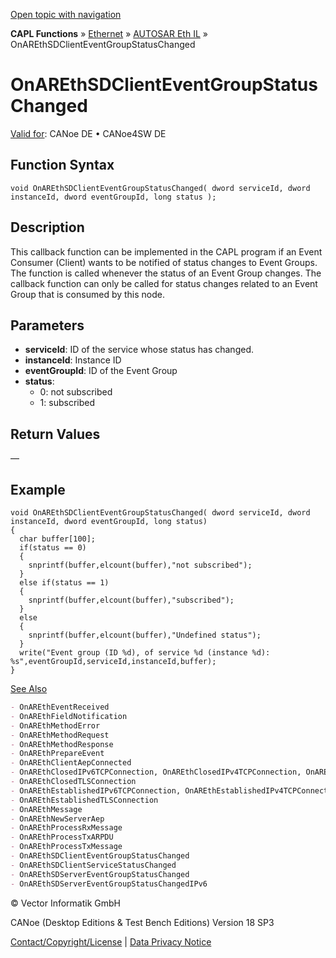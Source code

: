 [Open topic with navigation](../../../../../../CANoeDEFamily.htm#Topics/CAPLFunctions/IP/AUTOSARethIL/Functions/CAPLfunctionOnAREthSDClientEventGroupStatusChanged.md)

**CAPL Functions** » [Ethernet](../../CAPLEthernetStartPage.md) » [AUTOSAR Eth IL](../CAPLfunctionsAREthILOverview.md) » OnAREthSDClientEventGroupStatusChanged

# OnAREthSDClientEventGroupStatusChanged

[Valid for](../../../../Shared/FeatureAvailability.md): CANoe DE • CANoe4SW DE

## Function Syntax

```plaintext
void OnAREthSDClientEventGroupStatusChanged( dword serviceId, dword instanceId, dword eventGroupId, long status );
```

## Description

This callback function can be implemented in the CAPL program if an Event Consumer (Client) wants to be notified of status changes to Event Groups. The function is called whenever the status of an Event Group changes. The callback function can only be called for status changes related to an Event Group that is consumed by this node.

## Parameters

- **serviceId**: ID of the service whose status has changed.
- **instanceId**: Instance ID
- **eventGroupId**: ID of the Event Group
- **status**:
  - 0: not subscribed
  - 1: subscribed

## Return Values

—

## Example

```plaintext
void OnAREthSDClientEventGroupStatusChanged( dword serviceId, dword instanceId, dword eventGroupId, long status)
{
  char buffer[100];
  if(status == 0)
  {
    snprintf(buffer,elcount(buffer),"not subscribed");
  }
  else if(status == 1)
  {
    snprintf(buffer,elcount(buffer),"subscribed");
  }
  else
  {
    snprintf(buffer,elcount(buffer),"Undefined status");
  }
  write("Event group (ID %d), of service %d (instance %d): %s",eventGroupId,serviceId,instanceId,buffer);
}
```

[See Also](javascript:void(0);)

```markdown
- OnAREthEventReceived
- OnAREthFieldNotification
- OnAREthMethodError
- OnAREthMethodRequest
- OnAREthMethodResponse
- OnAREthPrepareEvent
- OnAREthClientAepConnected
- OnAREthClosedIPv6TCPConnection, OnAREthClosedIPv4TCPConnection, OnAREthClosedTCPConnection
- OnAREthClosedTLSConnection
- OnAREthEstablishedIPv6TCPConnection, OnAREthEstablishedIPv4TCPConnection, OnAREthEstablishedTCPConnection
- OnAREthEstablishedTLSConnection
- OnAREthMessage
- OnAREthNewServerAep
- OnAREthProcessRxMessage
- OnAREthProcessTxARPDU
- OnAREthProcessTxMessage
- OnAREthSDClientEventGroupStatusChanged
- OnAREthSDClientServiceStatusChanged
- OnAREthSDServerEventGroupStatusChanged
- OnAREthSDServerEventGroupStatusChangedIPv6
```

© Vector Informatik GmbH

CANoe (Desktop Editions & Test Bench Editions) Version 18 SP3

[Contact/Copyright/License](../../../../Shared/ContactCopyrightLicense.md) | [Data Privacy Notice](https://www.vector.com/int/en/company/get-info/privacy-policy/)
